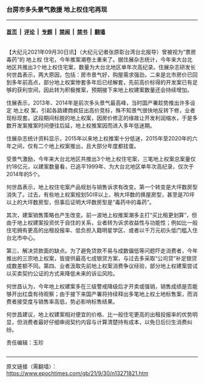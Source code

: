 ### 台房市多头景气救援  地上权住宅再现

---

#### [首页](../../../..?n13271821) &nbsp;|&nbsp; [评论](../../../../../epoch-comment?n13271821) &nbsp;|&nbsp; [专题](../../../../../epoch-special?n13271821) &nbsp;|&nbsp; [禁闻](../../../../../epoch-news?n13271821) &nbsp;|&nbsp; [禁书](../../../../../books?n13271821) &nbsp;|&nbsp; [翻墙](https://github.com/gfw-breaker/nogfw/blob/master/README.md?n13271821)


<div class="column" id="artbody" itemprop="articleBody">
 <!-- article content begin -->
 <p>
  【大纪元2021年09月30日讯】（大纪元记者张原彰台湾台北报导）曾被视为“票房毒药”的
  <ok href="https://www.epochtimes.com/gb/tag/%E5%9C%B0%E4%B8%8A%E6%9D%83.html">
   地上权
  </ok>
  住宅，今年推案潮卷土重来了。据住展杂志统计，今年来大台北地区共推出3个地上权住宅案，数量为大台北地区单年次高纪录。住展杂志研发长何世昌表示，两大原因，包括：房市景气好，购屋需求强劲，二来是北市房价已回到多年前高点，部分地上权案惨套多年后已经解套，先前高价标得的开发案已有足够的获利空间，因此转为积极推案，预期接下来地上权建案数量还会持续增加。
 </p>
 <p>
  住展表示，2013年、2014年是前次多头景气最高峰，当时国产署趁势推出许多设定
  <ok href="https://www.epochtimes.com/gb/tag/%E5%9C%B0%E4%B8%8A%E6%9D%83.html">
   地上权
  </ok>
  案，引起各路建商疯狂出高价竞标，殊不知景气很快地反转下修，业者现标现套。这段期间标脱的地上权案，因房价修正的缘故让开发利润缩水，于是多数开发案推案时间便往后延，地上权推案因而进入多年低迷期。
 </p>
 <p>
  住展杂志统计资料显示，2015年以来地上权推案十分低迷，2015年至2020年的六年之间，仅有二个地上权案推出，且大部分年度都挂蛋。
 </p>
 <p>
  受景气激励，今年来大台北地区共推出3个地上权住宅案，三笔地上权案总案量仅约18亿元，以建案数量看，已追平1999年、为大台北地区单年次高纪录，仅次于2014年的5个。
 </p>
 <p>
  何世昌表示，地上权住宅案产品规划与销售诉求有改变。第一个转变是大坪数房型消失了。过去，有些地上权案规划50坪以上、稍大坪数的换屋房型，甚至是70坪以上的大坪数房型，但事后证明大坪数房型是“毒药中的毒药”。
 </p>
 <p>
  其次，建案销售策略也产生改变。前一波地上权推案潮多主打“买比租更划算”，但由于地上权建案投资优于自住的关系，业者转为诉求收益性与功能性；例如比一般住宅拥有更高的出租投报率、低负担入籍明星学区、或者以千万元初头低门槛入住台北市中心。
 </p>
 <p>
  第三、解决贷款面的缺点。为了避免贷款不易与成数偏低等问题吓走消费者，今年推出的三宗地上权案，皆提供最高七成银贷方案，与过去多采取“公司贷”补足银贷成数差额不同。第四、业者汲取先前地上权案消费争议经验，部分地上权建案尝试以买卖契约公证的方式来降低未来的诉讼风险。
 </p>
 <p>
  何世昌认为，今年地上权建案多在三级警戒降级后才开卖或强销，销售成绩是否能够开出红盘有待观察；由于接下来国产署将持续释出多笔地上权土地标售案，而消费者接受度与销售率高低，势必影响标售结果。
 </p>
 <p>
  何世昌建议，地上权建案相对便宜的价格、比一般住宅更高的出租投报率的优势明显，但消费者最好仔细审阅契约内容与计算清楚持有成本，以免日后衍生消费纠纷。
 </p>
 <p>
  责任编辑：玉珍
 </p>
 <!-- article content end -->
</div>


---

原文链接（需翻墙）：https://www.epochtimes.com/gb/21/9/30/n13271821.htm